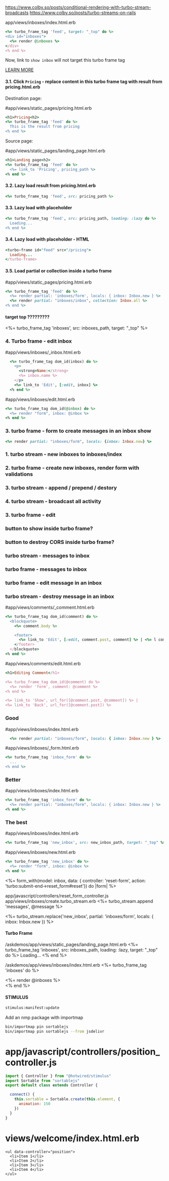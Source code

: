 https://www.colby.so/posts/conditional-rendering-with-turbo-stream-broadcasts
https://www.colby.so/posts/turbo-streams-on-rails

app/views/inboxes/index.html.erb
```ruby
<%= turbo_frame_tag 'feed', target: "_top" do %>
<div id="inboxes">
  <%= render @inboxes %>
</div>
<% end %>
```

Now, link to `show inbox` will not target this turbo frame tag

[LEARN MORE](https://turbo.hotwired.dev/handbook/frames#targeting-navigation-into-or-out-of-a-frame)

#### 3.1. Click `Pricing` - replace content in this turbo frame tag with result from pricing.html.erb

Destination page:

#app/views/static_pages/pricing.html.erb
```ruby
<h1>Pricing<h2>
<%= turbo_frame_tag 'feed' do %>
  This is the result from pricing
<% end %>
```

Source page:

#app/views/static_pages/landing_page.html.erb
```ruby
<h1>Landing page<h2>
<%= turbo_frame_tag 'feed' do %>
  <%= link_to 'Pricing', pricing_path %>
<% end %>
```

#### 3.2. Lazy load result from pricing.html.erb
```ruby
<%= turbo_frame_tag 'feed', src: pricing_path %>
```

#### 3.3. Lazy load with placeholder
```ruby
<%= turbo_frame_tag 'feed', src: pricing_path, loading: :lazy do %>
  Loading...
<% end %>
```
#### 3.4. Lazy load with placeholder - HTML
```ruby
<turbo-frame id="feed" src="/pricing">
  Loading...
</turbo-frame>
```
#### 3.5. Load partial or collection inside a turbo frame

#app/views/static_pages/pricing.html.erb
```ruby
<%= turbo_frame_tag 'feed' do %>
  <%= render partial: 'inboxes/form', locals: { inbox: Inbox.new } %>
  <%= render partial: "inboxes/inbox", collection: Inbox.all %>
<% end %>
```

#### target top ?????????
<%= turbo_frame_tag 'inboxes', src: inboxes_path, target: "_top" %>


### 4. Turbo frame - edit inbox

#app/views/inboxes/_inbox.html.erb
```ruby
  <%= turbo_frame_tag dom_id(inbox) do %>
    <p>
      <strong>Name:</strong>
      <%= inbox.name %>
    </p>
    <%= link_to 'Edit', [:edit, inbox] %>
  <% end %>
```

#app/views/inboxes/edit.html.erb
```ruby
<%= turbo_frame_tag dom_id(@inbox) do %>
  <%= render "form", inbox: @inbox %>
<% end %>
```

### 3. turbo frame - form to create messages in an inbox show

```ruby
<%= render partial: "inboxes/form", locals: {inbox: Inbox.new} %>
```

### 1. turbo stream - new inboxes to inboxes/index
### 2. turbo frame - create new inboxes, render form with validations
### 3. turbo stream - append / prepend / destory
### 4. turbo stream - broadcast all activity
### 3. turbo frame - edit
### button to show inside turbo frame?
### button to destroy CORS inside turbo frame?
### turbo stream - messages to inbox
### turbo frame - messages to inbox
### turbo frame - edit message in an inbox
### turbo stream - destroy message in an inbox


#app/views/comments/_comment.html.erb
```ruby
<%= turbo_frame_tag dom_id(comment) do %>
  <blockquote>
    <%= comment.body %>

    <footer>
      <%= link_to 'Edit', [:edit, comment.post, comment] %> | <%= l comment.updated_at, format: :long %>
    </footer>
  </blockquote>
<% end %>
```
#app/views/comments/edit.html.erb
```ruby
<h1>Editing Comment</h1>

<%= turbo_frame_tag dom_id(@comment) do %>
  <%= render 'form', comment: @comment %>
<% end %>

<%= link_to 'Show', url_for([@comment.post, @comment]) %> |
<%= link_to 'Back', url_for([@comment.post]) %>
```




### Good
#app/views/inboxes/index.html.erb
```ruby
  <%= render partial: "inboxes/form", locals: { inbox: Inbox.new } %>
```
#app/views/inboxes/_form.html.erb
```ruby
<%= turbo_frame_tag 'inbox_form' do %>
  ...
<% end %>
```
### Better
#app/views/inboxes/index.html.erb
```ruby
<%= turbo_frame_tag 'inbox_form' do %>
  <%= render partial: "inboxes/form", locals: { inbox: Inbox.new } %>
<% end %>
```
### The best
#app/views/inboxes/index.html.erb
```ruby
<%= turbo_frame_tag 'new_inbox', src: new_inbox_path, target: "_top" %>
```
#app/views/inboxes/new.html.erb
```ruby
<%= turbo_frame_tag 'new_inbox' do %>
  <%= render "form", inbox: @inbox %>
<% end %>
```


<%= form_with(model: inbox, data: { controller: 'reset-form', action: 'turbo:submit-end->reset_form#reset'}) do |form| %>


app/javascript/controllers/reset_form_controller.js
app/views/inboxes/create.turbo_stream.erb
<%= turbo_stream.append 'messages', @message %>


<%= turbo_stream.replace('new_inbox', partial: 'inboxes/form', locals: { inbox: Inbox.new }) %>

#### Turbo Frame

/askdemos/app/views/static_pages/landing_page.html.erb
<%= turbo_frame_tag 'inboxes', src: inboxes_path, loading: :lazy, target: "_top" do %>
  Loading...
<% end %>

/askdemos/app/views/inboxes/index.html.erb
<%= turbo_frame_tag 'inboxes' do %>
  <div id="inboxes">
    <%= render @inboxes %>
  </div>
<% end %>

#### STIMULUS

```sh
stimulus:manifest:update
```

Add an nmp package with importmap
```sh
bin/importmap pin sortablejs
bin/importmap pin sortablejs --from jsdelivr
```

# app/javascript/controllers/position_controller.js
```javascript
import { Controller } from "@hotwired/stimulus"
import Sortable from "sortablejs"
export default class extends Controller {

  connect() {
    this.sortable = Sortable.create(this.element, {
      animation: 150
    })
  }
}
```
# views/welcome/index.html.erb
```
<ul data-controller="position">
  <li>Item 1</li>
  <li>Item 2</li>
  <li>Item 3</li>
  <li>Item 4</li>
</ul>
```
